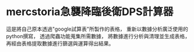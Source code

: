 # mercstoria急襲降臨後衛DPS計算器
這是將自己原本透過"google試算表"所製作的表格，
重新以數據分析廣泛使用的python撰寫，
透過爬蟲功能蒐集所需數據，
將數據進行分析與清理並生成表格，
再經由表格提取數據進行篩選與運算得出結果。

